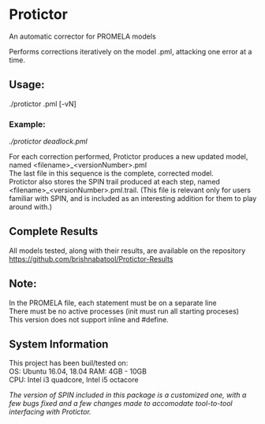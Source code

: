 # Protictor
An automatic corrector for PROMELA models

Performs corrections iteratively on the model <filename>.pml, attacking one error at a time.

## Usage: 
./protictor <filename>.pml [-vN]

### Example:  
_./protictor deadlock.pml_
  
For each correction performed, Protictor produces a new updated model, named \<filename\>\_\<versionNumber\>.pml  
The last file in this sequence is the complete, corrected model.  
Protictor also stores the SPIN trail produced at each step, named \<filename\>\_\<versionNumber\>.pml.trail. (This file is relevant only for users familiar with SPIN, and is included as an interesting addition for them to play around with.)  


## Complete Results
All models tested, along with their results, are available on the repository https://github.com/brishnabatool/Protictor-Results

## Note:  
In the PROMELA file, each statement must be on a separate line  
There must be no active processes (init must run all starting proceses)  
This version does not support inline and #define.  

## System Information
This project has been buil/tested on:  
OS: Ubuntu  16.04, 18.04
RAM: 4GB - 10GB  
CPU: Intel i3 quadcore, Intel i5 octacore
  
_The version of SPIN included in this package is a customized one, with a few bugs fixed and a few changes made to accomodate tool-to-tool interfacing with Protictor._

